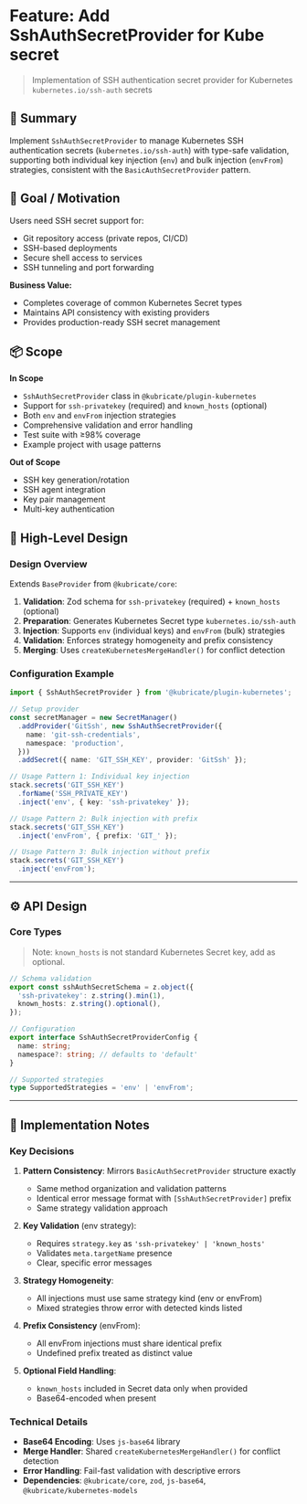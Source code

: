 # Feature: Add SshAuthSecretProvider for Kube secret

> Implementation of SSH authentication secret provider for Kubernetes `kubernetes.io/ssh-auth` secrets

## 🧠 Summary

Implement `SshAuthSecretProvider` to manage Kubernetes SSH authentication secrets (`kubernetes.io/ssh-auth`) with type-safe validation, supporting both individual key injection (`env`) and bulk injection (`envFrom`) strategies, consistent with the `BasicAuthSecretProvider` pattern.

## 🎯 Goal / Motivation

Users need SSH secret support for:
- Git repository access (private repos, CI/CD)
- SSH-based deployments
- Secure shell access to services
- SSH tunneling and port forwarding

**Business Value:**
- Completes coverage of common Kubernetes Secret types
- Maintains API consistency with existing providers
- Provides production-ready SSH secret management

## 📦 Scope

**In Scope**
- `SshAuthSecretProvider` class in `@kubricate/plugin-kubernetes`
- Support for `ssh-privatekey` (required) and `known_hosts` (optional)
- Both `env` and `envFrom` injection strategies
- Comprehensive validation and error handling
- Test suite with ≥98% coverage
- Example project with usage patterns

**Out of Scope**
- SSH key generation/rotation
- SSH agent integration
- Key pair management
- Multi-key authentication

## 🧭 High-Level Design

### Design Overview

Extends `BaseProvider` from `@kubricate/core`:
1. **Validation**: Zod schema for `ssh-privatekey` (required) + `known_hosts` (optional)
2. **Preparation**: Generates Kubernetes Secret type `kubernetes.io/ssh-auth`
3. **Injection**: Supports `env` (individual keys) and `envFrom` (bulk) strategies
4. **Validation**: Enforces strategy homogeneity and prefix consistency
5. **Merging**: Uses `createKubernetesMergeHandler()` for conflict detection

### Configuration Example

```typescript
import { SshAuthSecretProvider } from '@kubricate/plugin-kubernetes';

// Setup provider
const secretManager = new SecretManager()
  .addProvider('GitSsh', new SshAuthSecretProvider({
    name: 'git-ssh-credentials',
    namespace: 'production',
  }))
  .addSecret({ name: 'GIT_SSH_KEY', provider: 'GitSsh' });

// Usage Pattern 1: Individual key injection
stack.secrets('GIT_SSH_KEY')
  .forName('SSH_PRIVATE_KEY')
  .inject('env', { key: 'ssh-privatekey' });

// Usage Pattern 2: Bulk injection with prefix
stack.secrets('GIT_SSH_KEY')
  .inject('envFrom', { prefix: 'GIT_' });

// Usage Pattern 3: Bulk injection without prefix
stack.secrets('GIT_SSH_KEY')
  .inject('envFrom');
```

---

## ⚙️ API Design

### Core Types

> Note: `known_hosts` is not standard Kubernetes Secret key, add as optional.

```typescript
// Schema validation
export const sshAuthSecretSchema = z.object({
  'ssh-privatekey': z.string().min(1),
  known_hosts: z.string().optional(),
});

// Configuration
export interface SshAuthSecretProviderConfig {
  name: string;
  namespace?: string; // defaults to 'default'
}

// Supported strategies
type SupportedStrategies = 'env' | 'envFrom';
```

---

## 🧱 Implementation Notes

### Key Decisions

1. **Pattern Consistency**: Mirrors `BasicAuthSecretProvider` structure exactly
   - Same method organization and validation patterns
   - Identical error message format with `[SshAuthSecretProvider]` prefix
   - Same strategy validation approach

2. **Key Validation** (env strategy):
   - Requires `strategy.key` as `'ssh-privatekey' | 'known_hosts'`
   - Validates `meta.targetName` presence
   - Clear, specific error messages

3. **Strategy Homogeneity**:
   - All injections must use same strategy kind (env or envFrom)
   - Mixed strategies throw error with detected kinds listed

4. **Prefix Consistency** (envFrom):
   - All envFrom injections must share identical prefix
   - Undefined prefix treated as distinct value

5. **Optional Field Handling**:
   - `known_hosts` included in Secret data only when provided
   - Base64-encoded when present

### Technical Details

- **Base64 Encoding**: Uses `js-base64` library
- **Merge Handler**: Shared `createKubernetesMergeHandler()` for conflict detection
- **Error Handling**: Fail-fast validation with descriptive errors
- **Dependencies**: `@kubricate/core`, `zod`, `js-base64`, `@kubricate/kubernetes-models`

